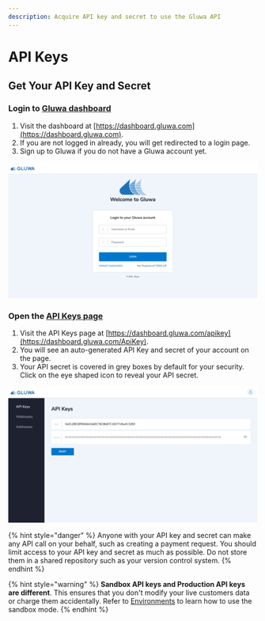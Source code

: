 ```yaml
---
description: Acquire API key and secret to use the Gluwa API
---
```


# API Keys

## **Get Your API Key and Secret**

### Login to [Gluwa dashboard](http://dashboard.gluwa.com)

1. Visit the dashboard at [https://dashboard.gluwa.com](https://dashboard.gluwa.com).
2. If you are not logged in already, you will get redirected to a login page.
3. Sign up to Gluwa if you do not have a Gluwa account yet.

![Login to Gluwa Dashboard](../../.gitbook/assets/screen-shot-2019-10-19-at-10.58.35-am.png)

### Open the [API Keys page](http://dashboard.gluwa.com/APIKey)

1. Visit the API Keys page at [https://dashboard.gluwa.com/apikey](https://dashboard.gluwa.com/ApiKey).
2. You will see an auto-generated API Key and secret of your account on the page.
3. Your API secret is covered in grey boxes by default for your security. Click on the eye shaped icon to reveal your API secret.

![API Keys Page on Gluwa Dashboard](../../.gitbook/assets/apikey.png)

{% hint style="danger" %}
Anyone with your API key and secret can make any API call on your behalf, such as creating a payment request. You should limit access to your API key and secret as much as possible. Do not store them in a shared repository such as your version control system.
{% endhint %}

{% hint style="warning" %}
**Sandbox API keys and Production API keys are different**. This ensures that you don't modify your live customers data or charge them accidentally. Refer to [Environments](../../development/environments.md#sandbox-environment-urls) to learn how to use the sandbox mode.
{% endhint %}

